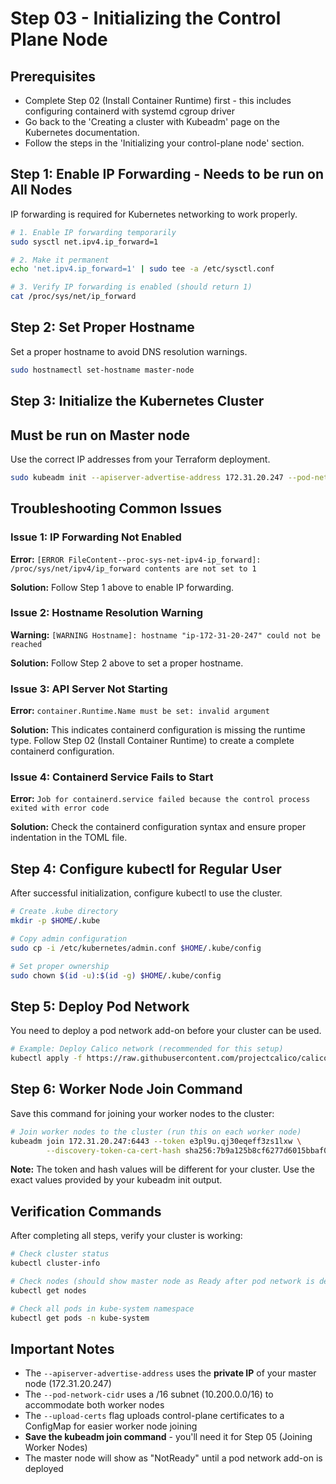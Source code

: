 # Step 03 - Initializing the Control Plane Node

## Prerequisites
- Complete Step 02 (Install Container Runtime) first - this includes configuring containerd with systemd cgroup driver
- Go back to the 'Creating a cluster with Kubeadm' page on the Kubernetes documentation.
- Follow the steps in the 'Initializing your control-plane node' section.

## Step 1: Enable IP Forwarding - Needs to be run on All Nodes
IP forwarding is required for Kubernetes networking to work properly.

```bash
# 1. Enable IP forwarding temporarily
sudo sysctl net.ipv4.ip_forward=1

# 2. Make it permanent
echo 'net.ipv4.ip_forward=1' | sudo tee -a /etc/sysctl.conf

# 3. Verify IP forwarding is enabled (should return 1)
cat /proc/sys/net/ip_forward
```

## Step 2: Set Proper Hostname
Set a proper hostname to avoid DNS resolution warnings.

```bash
sudo hostnamectl set-hostname master-node
```

## Step 3: Initialize the Kubernetes Cluster
## Must be run on Master node
Use the correct IP addresses from your Terraform deployment.
```bash
sudo kubeadm init --apiserver-advertise-address 172.31.20.247 --pod-network-cidr "10.200.0.0/16" --upload-certs
```

## Troubleshooting Common Issues

### Issue 1: IP Forwarding Not Enabled
**Error:** `[ERROR FileContent--proc-sys-net-ipv4-ip_forward]: /proc/sys/net/ipv4/ip_forward contents are not set to 1`

**Solution:** Follow Step 1 above to enable IP forwarding.

### Issue 2: Hostname Resolution Warning
**Warning:** `[WARNING Hostname]: hostname "ip-172-31-20-247" could not be reached`

**Solution:** Follow Step 2 above to set a proper hostname.

### Issue 3: API Server Not Starting
**Error:** `container.Runtime.Name must be set: invalid argument`

**Solution:** This indicates containerd configuration is missing the runtime type. Follow Step 02 (Install Container Runtime) to create a complete containerd configuration.

### Issue 4: Containerd Service Fails to Start
**Error:** `Job for containerd.service failed because the control process exited with error code`

**Solution:** Check the containerd configuration syntax and ensure proper indentation in the TOML file.

## Step 4: Configure kubectl for Regular User
After successful initialization, configure kubectl to use the cluster.

```bash
# Create .kube directory
mkdir -p $HOME/.kube

# Copy admin configuration
sudo cp -i /etc/kubernetes/admin.conf $HOME/.kube/config

# Set proper ownership
sudo chown $(id -u):$(id -g) $HOME/.kube/config
```

## Step 5: Deploy Pod Network
You need to deploy a pod network add-on before your cluster can be used.

```bash
# Example: Deploy Calico network (recommended for this setup)
kubectl apply -f https://raw.githubusercontent.com/projectcalico/calico/v3.26.1/manifests/calico.yaml
```

## Step 6: Worker Node Join Command
Save this command for joining your worker nodes to the cluster:

```bash
# Join worker nodes to the cluster (run this on each worker node)
kubeadm join 172.31.20.247:6443 --token e3pl9u.qj30eqeff3zs1lxw \
        --discovery-token-ca-cert-hash sha256:7b9a125b8cf6277d6015bbaf09c4bfc1aebc435b85f02f784b69e1011e91e143
```

**Note:** The token and hash values will be different for your cluster. Use the exact values provided by your kubeadm init output.

## Verification Commands
After completing all steps, verify your cluster is working:

```bash
# Check cluster status
kubectl cluster-info

# Check nodes (should show master node as Ready after pod network is deployed)
kubectl get nodes

# Check all pods in kube-system namespace
kubectl get pods -n kube-system
```

## Important Notes
- The `--apiserver-advertise-address` uses the **private IP** of your master node (172.31.20.247)
- The `--pod-network-cidr` uses a /16 subnet (10.200.0.0/16) to accommodate both worker nodes
- The `--upload-certs` flag uploads control-plane certificates to a ConfigMap for easier worker node joining
- **Save the kubeadm join command** - you'll need it for Step 05 (Joining Worker Nodes)
- The master node will show as "NotReady" until a pod network add-on is deployed